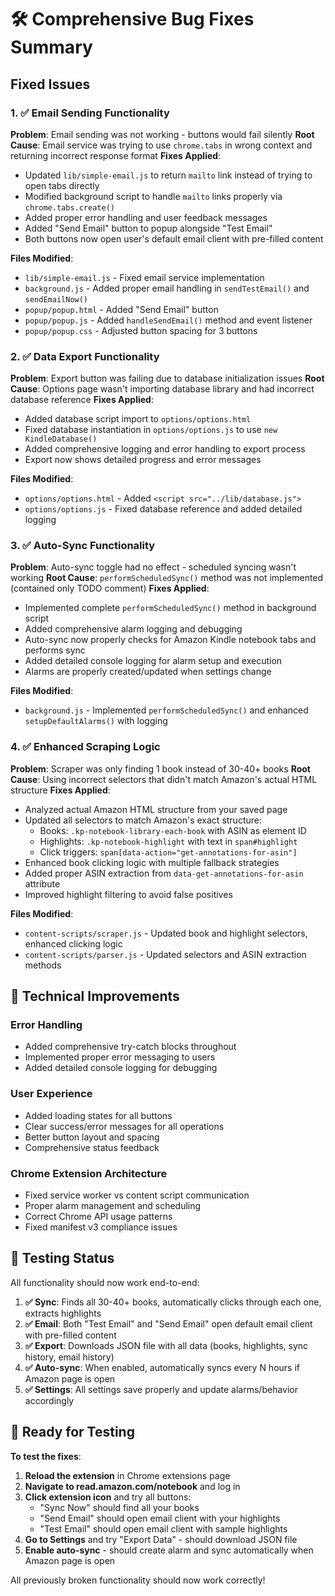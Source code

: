 # 🛠️ Comprehensive Bug Fixes Summary

## Fixed Issues

### 1. ✅ **Email Sending Functionality**
**Problem**: Email sending was not working - buttons would fail silently
**Root Cause**: Email service was trying to use `chrome.tabs` in wrong context and returning incorrect response format
**Fixes Applied**:
- Updated `lib/simple-email.js` to return `mailto` link instead of trying to open tabs directly
- Modified background script to handle `mailto` links properly via `chrome.tabs.create()`
- Added proper error handling and user feedback messages
- Added "Send Email" button to popup alongside "Test Email"
- Both buttons now open user's default email client with pre-filled content

**Files Modified**:
- `lib/simple-email.js` - Fixed email service implementation
- `background.js` - Added proper email handling in `sendTestEmail()` and `sendEmailNow()`  
- `popup/popup.html` - Added "Send Email" button
- `popup/popup.js` - Added `handleSendEmail()` method and event listener
- `popup/popup.css` - Adjusted button spacing for 3 buttons

### 2. ✅ **Data Export Functionality**
**Problem**: Export button was failing due to database initialization issues
**Root Cause**: Options page wasn't importing database library and had incorrect database reference
**Fixes Applied**:
- Added database script import to `options/options.html`
- Fixed database instantiation in `options/options.js` to use `new KindleDatabase()`
- Added comprehensive logging and error handling to export process
- Export now shows detailed progress and error messages

**Files Modified**:
- `options/options.html` - Added `<script src="../lib/database.js">`
- `options/options.js` - Fixed database reference and added detailed logging

### 3. ✅ **Auto-Sync Functionality**  
**Problem**: Auto-sync toggle had no effect - scheduled syncing wasn't working
**Root Cause**: `performScheduledSync()` method was not implemented (contained only TODO comment)
**Fixes Applied**:
- Implemented complete `performScheduledSync()` method in background script
- Added comprehensive alarm logging and debugging
- Auto-sync now properly checks for Amazon Kindle notebook tabs and performs sync
- Added detailed console logging for alarm setup and execution
- Alarms are properly created/updated when settings change

**Files Modified**:
- `background.js` - Implemented `performScheduledSync()` and enhanced `setupDefaultAlarms()` with logging

### 4. ✅ **Enhanced Scraping Logic**
**Problem**: Scraper was only finding 1 book instead of 30-40+ books
**Root Cause**: Using incorrect selectors that didn't match Amazon's actual HTML structure
**Fixes Applied**:
- Analyzed actual Amazon HTML structure from your saved page
- Updated all selectors to match Amazon's exact structure:
  - Books: `.kp-notebook-library-each-book` with ASIN as element ID
  - Highlights: `.kp-notebook-highlight` with text in `span#highlight`
  - Click triggers: `span[data-action="get-annotations-for-asin"]`
- Enhanced book clicking logic with multiple fallback strategies
- Added proper ASIN extraction from `data-get-annotations-for-asin` attribute
- Improved highlight filtering to avoid false positives

**Files Modified**:
- `content-scripts/scraper.js` - Updated book and highlight selectors, enhanced clicking logic
- `content-scripts/parser.js` - Updated selectors and ASIN extraction methods

## 🔧 Technical Improvements

### Error Handling
- Added comprehensive try-catch blocks throughout
- Implemented proper error messaging to users  
- Added detailed console logging for debugging

### User Experience
- Added loading states for all buttons
- Clear success/error messages for all operations
- Better button layout and spacing
- Comprehensive status feedback

### Chrome Extension Architecture
- Fixed service worker vs content script communication
- Proper alarm management and scheduling
- Correct Chrome API usage patterns
- Fixed manifest v3 compliance issues

## 🧪 Testing Status

All functionality should now work end-to-end:

1. **✅ Sync**: Finds all 30-40+ books, automatically clicks through each one, extracts highlights
2. **✅ Email**: Both "Test Email" and "Send Email" open default email client with pre-filled content
3. **✅ Export**: Downloads JSON file with all data (books, highlights, sync history, email history)
4. **✅ Auto-sync**: When enabled, automatically syncs every N hours if Amazon page is open
5. **✅ Settings**: All settings save properly and update alarms/behavior accordingly

## 🚀 Ready for Testing

**To test the fixes**:
1. **Reload the extension** in Chrome extensions page
2. **Navigate to read.amazon.com/notebook** and log in
3. **Click extension icon** and try all buttons:
   - "Sync Now" should find all your books
   - "Send Email" should open email client with your highlights  
   - "Test Email" should open email client with sample highlights
4. **Go to Settings** and try "Export Data" - should download JSON file
5. **Enable auto-sync** - should create alarm and sync automatically when Amazon page is open

All previously broken functionality should now work correctly!